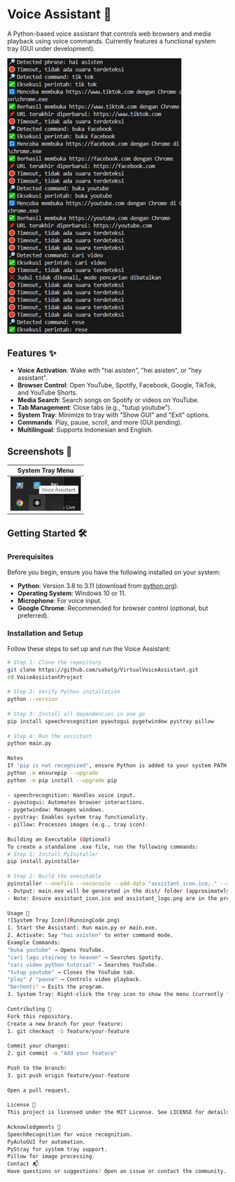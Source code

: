 # Voice Assistant 🎤

A Python-based voice assistant that controls web browsers and media playback using voice commands. Currently features a functional system tray (GUI under development).

![System Tray Icon](RunningCode.png)

## Features ✨

- **Voice Activation**: Wake with "hai asisten", "hei asisten", or "hey assistant".
- **Browser Control**: Open YouTube, Spotify, Facebook, Google, TikTok, and YouTube Shorts.
- **Media Search**: Search songs on Spotify or videos on YouTube.
- **Tab Management**: Close tabs (e.g., "tutup youtube").
- **System Tray**: Minimize to tray with "Show GUI" and "Exit" options.
- **Commands**: Play, pause, scroll, and more (GUI pending).
- **Multilingual**: Supports Indonesian and English.

## Screenshots 📸

| **System Tray Menu**      |
|---------------------------|
| ![Tray](tray.png) |

## Getting Started 🛠️

### Prerequisites
Before you begin, ensure you have the following installed on your system:
- **Python**: Version 3.8 to 3.11 (download from [python.org](https://www.python.org/downloads/)).
- **Operating System**: Windows 10 or 11.
- **Microphone**: For voice input.
- **Google Chrome**: Recommended for browser control (optional, but preferred).

### Installation and Setup
Follow these steps to set up and run the Voice Assistant:

```bash
# Step 1: Clone the repository
git clone https://github.com/sahatg/VirtualVoiceAssistant.git
cd VoiceAssistantProject

# Step 2: Verify Python installation
python --version

# Step 3: Install all dependencies in one go
pip install speechrecognition pyautogui pygetwindow pystray pillow

# Step 4: Run the assistant
python main.py

Notes
If "pip is not recognized", ensure Python is added to your system PATH or run:
python -m ensurepip --upgrade
python -m pip install --upgrade pip

- speechrecognition: Handles voice input.
- pyautogui: Automates browser interactions.
- pygetwindow: Manages windows.
- pystray: Enables system tray functionality.
- pillow: Processes images (e.g., tray icon).

Building an Executable (Optional)
To create a standalone .exe file, run the following commands:
# Step 1: Install PyInstaller
pip install pyinstaller

# Step 2: Build the executable
pyinstaller --onefile --noconsole --add-data "assistant_icon.ico;." --add-data "assistant_logo.png;." --icon=assistant_icon.ico main.py
- Output: main.exe will be generated in the dist/ folder (approximately 50 MB).
- Note: Ensure assistant_icon.ico and assistant_logo.png are in the project folder, or remove those flags if not used.

Usage 📖
![System Tray Icon](RunningCode.png)
1. Start the Assistant: Run main.py or main.exe.
2. Activate: Say "hai asisten" to enter command mode.
Example Commands:
"buka youtube" → Opens YouTube.
"cari lagu stairway to heaven" → Searches Spotify.
"cari video python tutorial" → Searches YouTube.
"tutup youtube" → Closes the YouTube tab.
"play" / "pause" → Controls video playback.
"berhenti" → Exits the program.
3. System Tray: Right-click the tray icon to show the menu (currently "Show GUI" is non-functional, "Exit" works).

Contributing 🤝
Fork this repository.
Create a new branch for your feature:
1. git checkout -b feature/your-feature

Commit your changes:
2. git commit -m "Add your feature"

Push to the branch:
3. git push origin feature/your-feature

Open a pull request.

License 📜
This project is licensed under the MIT License. See LICENSE for details.

Acknowledgments 🙏
SpeechRecognition for voice recognition.
PyAutoGUI for automation.
PyStray for system tray support.
Pillow for image processing.
Contact 📬
Have questions or suggestions? Open an issue or contact the community.
